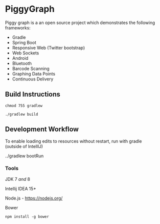 # PiggyGraph

Piggy graph is a an open source project which demonstrates the following frameworks:

 - Gradle
 - Spring Boot
 - Responsive Web (Twitter bootstrap)
 - Web Sockets
 - Android
 - Bluetooth
 - Barcode Scanning
 - Graphing Data Points
 - Continuous Delivery

## Build Instructions


    chmod 755 gradlew

    ./gradlew build


## Development Workflow

To enable loading edits to resources without restart, run with gradle (outside of IntellIJ)

../gradlew bootRun

### Tools

JDK 7 *and* 8

Intellij IDEA 15+


Node.js - https://nodejs.org/

Bower

    npm install -g bower

